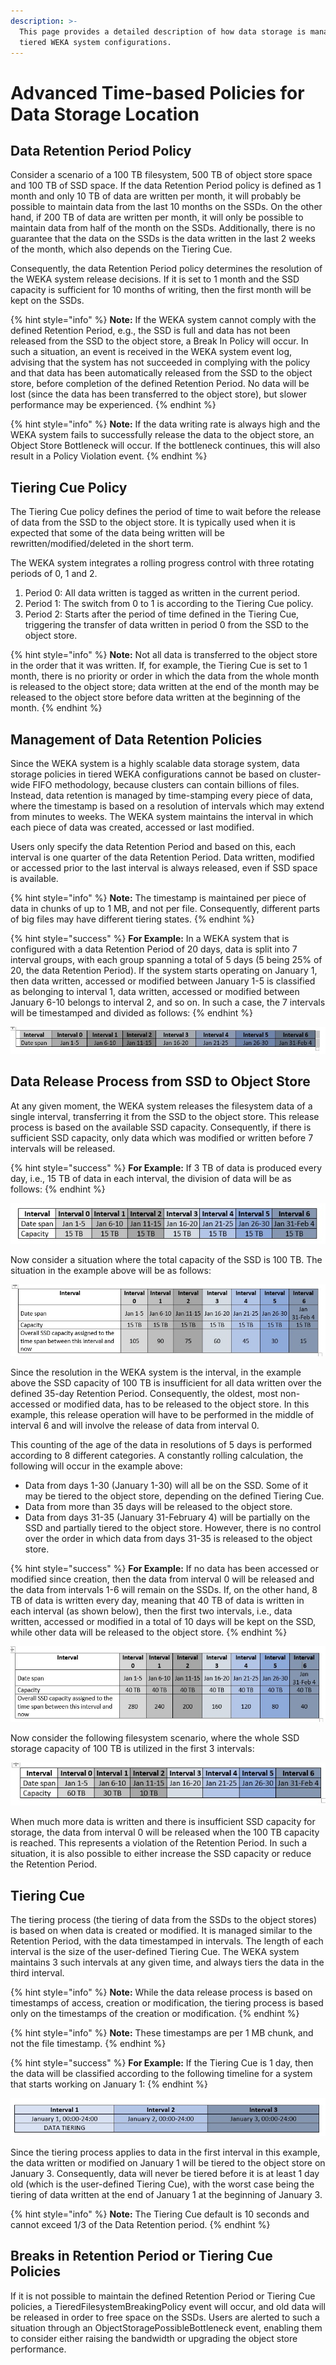 ```yaml
---
description: >-
  This page provides a detailed description of how data storage is managed in
  tiered WEKA system configurations.
---
```


# Advanced Time-based Policies for Data Storage Location

## Data Retention Period Policy

Consider a scenario of a 100 TB filesystem, 500 TB of object store space and 100 TB of SSD space. If the data Retention Period policy is defined as 1 month and only 10 TB of data are written per month, it will probably be possible to maintain data from the last 10 months on the SSDs. On the other hand, if 200 TB of data are written per month, it will only be possible to maintain data from half of the month on the SSDs. Additionally, there is no guarantee that the data on the SSDs is the data written in the last 2 weeks of the month, which also depends on the Tiering Cue.

Consequently, the data Retention Period policy determines the resolution of the WEKA system release decisions. If it is set to 1 month and the SSD capacity is sufficient for 10 months of writing, then the first month will be kept on the SSDs.

{% hint style="info" %}
**Note:** If the WEKA system cannot comply with the defined Retention Period, e.g., the SSD is full and data has not been released from the SSD to the object store, a Break In Policy will occur. In such a situation, an event is received in the WEKA system event log, advising that the system has not succeeded in complying with the policy and that data has been automatically released from the SSD to the object store, before completion of the defined Retention Period. No data will be lost \(since the data has been transferred to the object store\), but slower performance may be experienced.
{% endhint %}

{% hint style="info" %}
**Note:** If the data writing rate is always high and the WEKA system fails to successfully release the data to the object store, an Object Store Bottleneck will occur. If the bottleneck continues, this will also result in a Policy Violation event.
{% endhint %}

## Tiering Cue Policy

The Tiering Cue policy defines the period of time to wait before the release of data from the SSD to the object store. It is typically used when it is expected that some of the data being written will be rewritten/modified/deleted in the short term.

The WEKA system integrates a rolling progress control with three rotating periods of 0, 1 and 2.

1. Period 0: All data written is tagged as written in the current period.
2. Period 1: The switch from 0 to 1 is according to the Tiering Cue policy.
3. Period 2: Starts after the period of time defined in the Tiering Cue, triggering the transfer of data written in period 0 from the SSD to the object store.

{% hint style="info" %}
**Note:** Not all data is transferred to the object store in the order that it was written. If, for example, the Tiering Cue is set to 1 month, there is no priority or order in which the data from the whole month is released to the object store; data written at the end of the month may be released to the object store before data written at the beginning of the month.
{% endhint %}

## Management of Data Retention Policies <a id="management-of-data-retention-policies"></a>

Since the WEKA system is a highly scalable data storage system, data storage policies in tiered WEKA configurations cannot be based on cluster-wide FIFO methodology, because clusters can contain billions of files. Instead, data retention is managed by time-stamping every piece of data, where the timestamp is based on a resolution of intervals which may extend from minutes to weeks. The WEKA system maintains the interval in which each piece of data was created, accessed or last modified.

Users only specify the data Retention Period and based on this, each interval is one quarter of the data Retention Period. Data written, modified or accessed prior to the last interval is always released, even if SSD space is available.

{% hint style="info" %}
**Note:** The timestamp is maintained per piece of data in chunks of up to 1 MB, and not per file. Consequently, different parts of big files may have different tiering states.
{% endhint %}

{% hint style="success" %}
**For Example:** In a WEKA system that is configured with a data Retention Period of 20 days, data is split into 7 interval groups, with each group spanning a total of 5 days \(5 being 25% of 20, the data Retention Period\). If the system starts operating on January 1, then data written, accessed or modified between January 1-5 is classified as belonging to interval 1, data written, accessed or modified between January 6-10 belongs to interval 2, and so on. In such a case, the 7 intervals will be timestamped and divided as follows:
{% endhint %}

![](../../.gitbook/assets/table-1b.jpg)

## Data Release Process from SSD to Object Store <a id="data-release-process-from-ssd-to-object-store"></a>

At any given moment, the WEKA system releases the filesystem data of a single interval, transferring it from the SSD to the object store. This release process is based on the available SSD capacity. Consequently, if there is sufficient SSD capacity, only data which was modified or written before 7 intervals will be released.

{% hint style="success" %}
**For Example:** If 3 TB of data is produced every day, i.e., 15 TB of data in each interval, the division of data will be as follows:
{% endhint %}

![](../../.gitbook/assets/table-2.jpg)

Now consider a situation where the total capacity of the SSD is 100 TB. The situation in the example above will be as follows:

![](../../.gitbook/assets/table-3.jpg)

Since the resolution in the WEKA system is the interval, in the example above the SSD capacity of 100 TB is insufficient for all data written over the defined 35-day Retention Period. Consequently, the oldest, most non-accessed or modified data, has to be released to the object store. In this example, this release operation will have to be performed in the middle of interval 6 and will involve the release of data from interval 0.

This counting of the age of the data in resolutions of 5 days is performed according to 8 different categories. A constantly rolling calculation, the following will occur in the example above:

* Data from days 1-30 \(January 1-30\) will all be on the SSD. Some of it may be tiered to the object store, depending on the defined Tiering Cue.
* Data from more than 35 days will be released to the object store.
* Data from days 31-35 \(January 31-February 4\) will be partially on the SSD and partially tiered to the object store. However, there is no control over the order in which data from days 31-35 is released to the object store.

{% hint style="success" %}
**For Example:** If no data has been accessed or modified since creation, then the data from interval 0 will be released and the data from intervals 1-6 will remain on the SSDs. If, on the other hand, 8 TB of data is written every day, meaning that 40 TB of data is written in each interval \(as shown below\), then the first two intervals, i.e., data written, accessed or modified in a total of 10 days will be kept on the SSD, while other data will be released to the object store.
{% endhint %}

![](../../.gitbook/assets/table-4.jpg)

Now consider the following filesystem scenario, where the whole SSD storage capacity of 100 TB is utilized in the first 3 intervals:

![](../../.gitbook/assets/table-5.jpg)

When much more data is written and there is insufficient SSD capacity for storage, the data from interval 0 will be released when the 100 TB capacity is reached. This represents a violation of the Retention Period. In such a situation, it is also possible to either increase the SSD capacity or reduce the Retention Period.

## Tiering Cue <a id="tiering-cue"></a>

The tiering process \(the tiering of data from the SSDs to the object stores\) is based on when data is created or modified. It is managed similar to the Retention Period, with the data timestamped in intervals. The length of each interval is the size of the user-defined Tiering Cue. The WEKA system maintains 3 such intervals at any given time, and always tiers the data in the third interval.

{% hint style="info" %}
**Note:** While the data release process is based on timestamps of access, creation or modification, the tiering process is based only on the timestamps of the creation or modification.
{% endhint %}

{% hint style="info" %}
**Note:** These timestamps are per 1 MB chunk, and not the file timestamp.
{% endhint %}

{% hint style="success" %}
**For Example:** If the Tiering Cue is 1 day, then the data will be classified according to the following timeline for a system that starts working on January 1:
{% endhint %}

![](../../.gitbook/assets/table-6.jpg)

Since the tiering process applies to data in the first interval in this example, the data written or modified on January 1 will be tiered to the object store on January 3. Consequently, data will never be tiered before it is at least 1 day old \(which is the user-defined Tiering Cue\), with the worst case being the tiering of data written at the end of January 1 at the beginning of January 3.

{% hint style="info" %}
**Note:** The Tiering Cue default is 10 seconds and cannot exceed 1/3 of the Data Retention period.
{% endhint %}

## Breaks in Retention Period or Tiering Cue Policies <a id="breaks-in-retention-period-or-tiering-cue-policies"></a>

If it is not possible to maintain the defined Retention Period or Tiering Cue policies, a TieredFilesystemBreakingPolicy event will occur, and old data will be released in order to free space on the SSDs. Users are alerted to such a situation through an ObjectStoragePossibleBottleneck event, enabling them to consider either raising the bandwidth or upgrading the object store performance.

